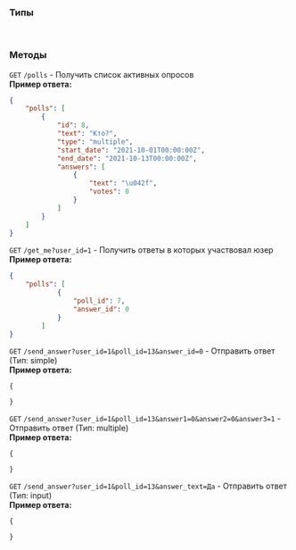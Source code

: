 ### Типы
<br>

### Методы

`GET` `/polls` - Получить список активных опросов<br>
<b>Пример ответа:</b>
```json
{
	"polls": [
		{
			"id": 8,
			"text": "Кто?",
			"type": "multiple", 
			"start_date": "2021-10-01T00:00:00Z", 
			"end_date": "2021-10-13T00:00:00Z", 
			"answers": [
				{
					"text": "\u042f", 
					"votes": 0
				}
			]
		}
	]
}
```

`GET` `/get_me?user_id=1` - Получить ответы в которых участвовал юзер<br>
<b>Пример ответа:</b>
```json
{
	"polls": [
			{
				"poll_id": 7,
				"answer_id": 0
			}
		]
}
```

`GET` `/send_answer?user_id=1&poll_id=13&answer_id=0` - Отправить ответ (Тип: simple)<br>
<b>Пример ответа:</b>
```
{
	
}
```
		
`GET` `/send_answer?user_id=1&poll_id=13&answer1=0&answer2=0&answer3=1` - Отправить ответ (Тип: multiple)<br>
<b>Пример ответа:</b>
```
{
	
}
```
		
`GET` `/send_answer?user_id=1&poll_id=13&answer_text=Да` - Отправить ответ (Тип: input)<br>
<b>Пример ответа:</b>
```
{
	
}
```
